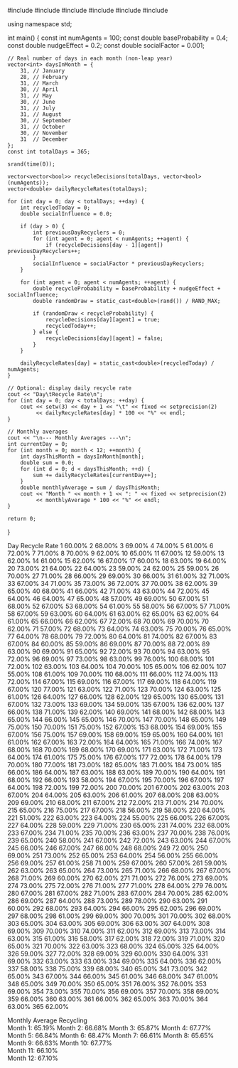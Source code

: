 #include <iostream>
#include <vector>
#include <cstdlib>
#include <ctime>
#include <iomanip>
#include <algorithm>

using namespace std;

int main() {
    const int numAgents = 100;
    const double baseProbability = 0.4;
    const double nudgeEffect = 0.2;
    const double socialFactor = 0.001;

    // Real number of days in each month (non-leap year)
    vector<int> daysInMonth = {
        31, // January
        28, // February
        31, // March
        30, // April
        31, // May
        30, // June
        31, // July
        31, // August
        30, // September
        31, // October
        30, // November
        31  // December
    };
    const int totalDays = 365;

    srand(time(0));

    vector<vector<bool>> recycleDecisions(totalDays, vector<bool>(numAgents));
    vector<double> dailyRecycleRates(totalDays);

    for (int day = 0; day < totalDays; ++day) {
        int recycledToday = 0;
        double socialInfluence = 0.0;

        if (day > 0) {
            int previousDayRecyclers = 0;
            for (int agent = 0; agent < numAgents; ++agent) {
                if (recycleDecisions[day - 1][agent]) previousDayRecyclers++;
            }
            socialInfluence = socialFactor * previousDayRecyclers;
        }

        for (int agent = 0; agent < numAgents; ++agent) {
            double recycleProbability = baseProbability + nudgeEffect + socialInfluence;
            double randomDraw = static_cast<double>(rand()) / RAND_MAX;

            if (randomDraw < recycleProbability) {
                recycleDecisions[day][agent] = true;
                recycledToday++;
            } else {
                recycleDecisions[day][agent] = false;
            }
        }

        dailyRecycleRates[day] = static_cast<double>(recycledToday) / numAgents;
    }

    // Optional: display daily recycle rate
    cout << "Day\tRecycle Rate\n";
    for (int day = 0; day < totalDays; ++day) {
        cout << setw(3) << day + 1 << "\t" << fixed << setprecision(2)
             << dailyRecycleRates[day] * 100 << "%" << endl;
    }

    // Monthly averages
    cout << "\n--- Monthly Averages ---\n";
    int currentDay = 0;
    for (int month = 0; month < 12; ++month) {
        int daysThisMonth = daysInMonth[month];
        double sum = 0.0;
        for (int d = 0; d < daysThisMonth; ++d) {
            sum += dailyRecycleRates[currentDay++];
        }
        double monthlyAverage = sum / daysThisMonth;
        cout << "Month " << month + 1 << ": " << fixed << setprecision(2)
             << monthlyAverage * 100 << "%" << endl;
    }

    return 0;
}

Day	Recycle Rate
1	60.00%
2	68.00%
3	69.00%
4	74.00%
5	61.00%
6	72.00%
7	71.00%
8	70.00%
9	62.00%
10	65.00%
11	67.00%
12	59.00%
13	62.00%
14	61.00%
15	62.00%
16	67.00%
17	60.00%
18	63.00%
19	64.00%
20	73.00%
21	64.00%
22	64.00%
23	59.00%
24	62.00%
25	59.00%
26	70.00%
27	71.00%
28	66.00%
29	69.00%
30	66.00%
31	61.00%
32	71.00%
33	67.00%
34	71.00%
35	73.00%
36	72.00%
37	70.00%
38	62.00%
39	65.00%
40	68.00%
41	66.00%
42	71.00%
43	63.00%
44	72.00%
45	64.00%
46	64.00%
47	65.00%
48	57.00%
49	69.00%
50	67.00%
51	68.00%
52	67.00%
53	68.00%
54	61.00%
55	58.00%
56	67.00%
57	71.00%
58	67.00%
59	63.00%
60	64.00%
61	63.00%
62	65.00%
63	62.00%
64	61.00%
65	66.00%
66	62.00%
67	72.00%
68	70.00%
69	70.00%
70	62.00%
71	57.00%
72	68.00%
73	64.00%
74	63.00%
75	70.00%
76	65.00%
77	64.00%
78	68.00%
79	72.00%
80	64.00%
81	74.00%
82	67.00%
83	67.00%
84	60.00%
85	59.00%
86	69.00%
87	70.00%
88	72.00%
89	63.00%
90	69.00%
91	65.00%
92	72.00%
93	70.00%
94	63.00%
95	72.00%
96	69.00%
97	73.00%
98	63.00%
99	76.00%
100	68.00%
101	72.00%
102	63.00%
103	64.00%
104	70.00%
105	65.00%
106	62.00%
107	55.00%
108	61.00%
109	70.00%
110	68.00%
111	66.00%
112	74.00%
113	72.00%
114	67.00%
115	69.00%
116	67.00%
117	69.00%
118	64.00%
119	67.00%
120	77.00%
121	63.00%
122	71.00%
123	70.00%
124	63.00%
125	61.00%
126	64.00%
127	66.00%
128	62.00%
129	65.00%
130	65.00%
131	67.00%
132	73.00%
133	69.00%
134	59.00%
135	67.00%
136	62.00%
137	66.00%
138	71.00%
139	62.00%
140	69.00%
141	68.00%
142	68.00%
143	65.00%
144	66.00%
145	65.00%
146	70.00%
147	70.00%
148	65.00%
149	75.00%
150	70.00%
151	75.00%
152	67.00%
153	68.00%
154	69.00%
155	67.00%
156	75.00%
157	69.00%
158	69.00%
159	65.00%
160	64.00%
161	61.00%
162	67.00%
163	72.00%
164	64.00%
165	71.00%
166	74.00%
167	68.00%
168	70.00%
169	68.00%
170	69.00%
171	63.00%
172	71.00%
173	64.00%
174	61.00%
175	75.00%
176	67.00%
177	72.00%
178	64.00%
179	70.00%
180	77.00%
181	73.00%
182	65.00%
183	71.00%
184	73.00%
185	66.00%
186	64.00%
187	63.00%
188	63.00%
189	70.00%
190	64.00%
191	68.00%
192	66.00%
193	58.00%
194	67.00%
195	70.00%
196	67.00%
197	64.00%
198	72.00%
199	72.00%
200	70.00%
201	67.00%
202	63.00%
203	67.00%
204	64.00%
205	63.00%
206	61.00%
207	68.00%
208	63.00%
209	69.00%
210	68.00%
211	67.00%
212	72.00%
213	71.00%
214	70.00%
215	65.00%
216	75.00%
217	67.00%
218	56.00%
219	58.00%
220	64.00%
221	51.00%
222	63.00%
223	64.00%
224	55.00%
225	66.00%
226	67.00%
227	64.00%
228	59.00%
229	71.00%
230	65.00%
231	74.00%
232	68.00%
233	67.00%
234	71.00%
235	70.00%
236	63.00%
237	70.00%
238	76.00%
239	65.00%
240	58.00%
241	67.00%
242	72.00%
243	63.00%
244	67.00%
245	66.00%
246	67.00%
247	66.00%
248	68.00%
249	72.00%
250	69.00%
251	73.00%
252	65.00%
253	64.00%
254	56.00%
255	66.00%
256	69.00%
257	61.00%
258	71.00%
259	67.00%
260	57.00%
261	59.00%
262	63.00%
263	65.00%
264	73.00%
265	71.00%
266	68.00%
267	67.00%
268	71.00%
269	60.00%
270	62.00%
271	71.00%
272	76.00%
273	69.00%
274	73.00%
275	72.00%
276	71.00%
277	71.00%
278	64.00%
279	76.00%
280	67.00%
281	67.00%
282	71.00%
283	67.00%
284	70.00%
285	62.00%
286	69.00%
287	64.00%
288	73.00%
289	78.00%
290	63.00%
291	60.00%
292	68.00%
293	64.00%
294	66.00%
295	62.00%
296	69.00%
297	68.00%
298	61.00%
299	69.00%
300	70.00%
301	70.00%
302	68.00%
303	65.00%
304	63.00%
305	69.00%
306	63.00%
307	64.00%
308	69.00%
309	70.00%
310	74.00%
311	62.00%
312	69.00%
313	73.00%
314	63.00%
315	61.00%
316	58.00%
317	62.00%
318	72.00%
319	71.00%
320	65.00%
321	70.00%
322	63.00%
323	68.00%
324	65.00%
325	64.00%
326	59.00%
327	72.00%
328	69.00%
329	60.00%
330	64.00%
331	69.00%
332	63.00%
333	63.00%
334	69.00%
335	64.00%
336	62.00%
337	58.00%
338	75.00%
339	68.00%
340	65.00%
341	73.00%
342	65.00%
343	67.00%
344	66.00%
345	61.00%
346	68.00%
347	61.00%
348	65.00%
349	70.00%
350	65.00%
351	76.00%
352	76.00%
353	69.00%
354	73.00%
355	70.00%
356	69.00%
357	70.00%
358	69.00%
359	66.00%
360	63.00%
361	66.00%
362	65.00%
363	70.00%
364	63.00%
365	62.00%
	
Monthly Average Recycling	
Month 1: 65.19%	
Month 2: 66.68%	
Month 3: 65.87%	
Month 4: 67.77%	
Month 5: 66.84%	
Month 6: 68.47%	
Month 7: 66.61%	
Month 8: 65.65%	
Month 9: 66.63%	
Month 10: 67.77%	
Month 11: 66.10%	
Month 12: 67.10%	
	
